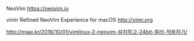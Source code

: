 NeoVim
https://neovim.io

vimir
Refined NeoVim Experience for macOS
http://vimr.org

http://mjae.kr/2016/10/01/vimlinux-2-neovim-설치하고-24bit-컬러-적용하기/